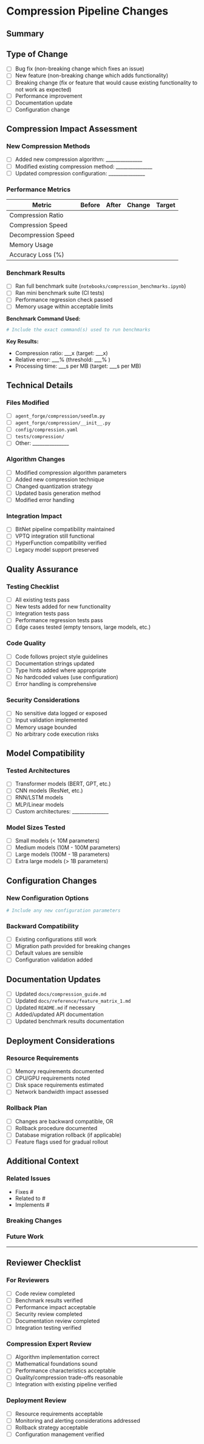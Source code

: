 # Compression Pipeline Changes

## Summary
<!-- Brief description of changes to the compression pipeline -->

## Type of Change
- [ ] Bug fix (non-breaking change which fixes an issue)
- [ ] New feature (non-breaking change which adds functionality)
- [ ] Breaking change (fix or feature that would cause existing functionality to not work as expected)
- [ ] Performance improvement
- [ ] Documentation update
- [ ] Configuration change

## Compression Impact Assessment

### New Compression Methods
- [ ] Added new compression algorithm: _______________
- [ ] Modified existing compression method: _______________
- [ ] Updated compression configuration: _______________

### Performance Metrics
<!-- Fill out the benchmarking results -->

| Metric | Before | After | Change | Target |
|--------|--------|-------|--------|--------|
| Compression Ratio | | | | |
| Compression Speed | | | | |
| Decompression Speed | | | | |
| Memory Usage | | | | |
| Accuracy Loss (%) | | | | |

### Benchmark Results
- [ ] Ran full benchmark suite (`notebooks/compression_benchmarks.ipynb`)
- [ ] Ran mini benchmark suite (CI tests)
- [ ] Performance regression check passed
- [ ] Memory usage within acceptable limits

**Benchmark Command Used:**
```bash
# Include the exact command(s) used to run benchmarks
```

**Key Results:**
- Compression ratio: ___x (target: ___x)
- Relative error: ___% (threshold: ___%  )
- Processing time: ___s per MB (target: ___s per MB)

## Technical Details

### Files Modified
<!-- List key files that were changed -->
- [ ] `agent_forge/compression/seedlm.py`
- [ ] `agent_forge/compression/__init__.py`
- [ ] `config/compression.yaml`
- [ ] `tests/compression/`
- [ ] Other: _______________

### Algorithm Changes
- [ ] Modified compression algorithm parameters
- [ ] Added new compression technique
- [ ] Changed quantization strategy
- [ ] Updated basis generation method
- [ ] Modified error handling

### Integration Impact
- [ ] BitNet pipeline compatibility maintained
- [ ] VPTQ integration still functional
- [ ] HyperFunction compatibility verified
- [ ] Legacy model support preserved

## Quality Assurance

### Testing Checklist
- [ ] All existing tests pass
- [ ] New tests added for new functionality
- [ ] Integration tests pass
- [ ] Performance regression tests pass
- [ ] Edge cases tested (empty tensors, large models, etc.)

### Code Quality
- [ ] Code follows project style guidelines
- [ ] Documentation strings updated
- [ ] Type hints added where appropriate
- [ ] No hardcoded values (use configuration)
- [ ] Error handling is comprehensive

### Security Considerations
- [ ] No sensitive data logged or exposed
- [ ] Input validation implemented
- [ ] Memory usage bounded
- [ ] No arbitrary code execution risks

## Model Compatibility

### Tested Architectures
- [ ] Transformer models (BERT, GPT, etc.)
- [ ] CNN models (ResNet, etc.)
- [ ] RNN/LSTM models
- [ ] MLP/Linear models
- [ ] Custom architectures: _______________

### Model Sizes Tested
- [ ] Small models (< 10M parameters)
- [ ] Medium models (10M - 100M parameters)
- [ ] Large models (100M - 1B parameters)
- [ ] Extra large models (> 1B parameters)

## Configuration Changes

### New Configuration Options
```yaml
# Include any new configuration parameters
```

### Backward Compatibility
- [ ] Existing configurations still work
- [ ] Migration path provided for breaking changes
- [ ] Default values are sensible
- [ ] Configuration validation added

## Documentation Updates

- [ ] Updated `docs/compression_guide.md`
- [ ] Updated `docs/reference/feature_matrix_1.md`
- [ ] Updated `README.md` if necessary
- [ ] Added/updated API documentation
- [ ] Updated benchmark results documentation

## Deployment Considerations

### Resource Requirements
- [ ] Memory requirements documented
- [ ] CPU/GPU requirements noted
- [ ] Disk space requirements estimated
- [ ] Network bandwidth impact assessed

### Rollback Plan
- [ ] Changes are backward compatible, OR
- [ ] Rollback procedure documented
- [ ] Database migration rollback (if applicable)
- [ ] Feature flags used for gradual rollout

## Additional Context

### Related Issues
<!-- Link to related issues -->
- Fixes #
- Related to #
- Implements #

### Breaking Changes
<!-- Describe any breaking changes and migration path -->

### Future Work
<!-- Note any follow-up work or known limitations -->

---

## Reviewer Checklist

### For Reviewers
- [ ] Code review completed
- [ ] Benchmark results verified
- [ ] Performance impact acceptable
- [ ] Security review completed
- [ ] Documentation review completed
- [ ] Integration testing verified

### Compression Expert Review
- [ ] Algorithm implementation correct
- [ ] Mathematical foundations sound
- [ ] Performance characteristics acceptable
- [ ] Quality/compression trade-offs reasonable
- [ ] Integration with existing pipeline verified

### Deployment Review
- [ ] Resource requirements acceptable
- [ ] Monitoring and alerting considerations addressed
- [ ] Rollback strategy acceptable
- [ ] Configuration management verified
